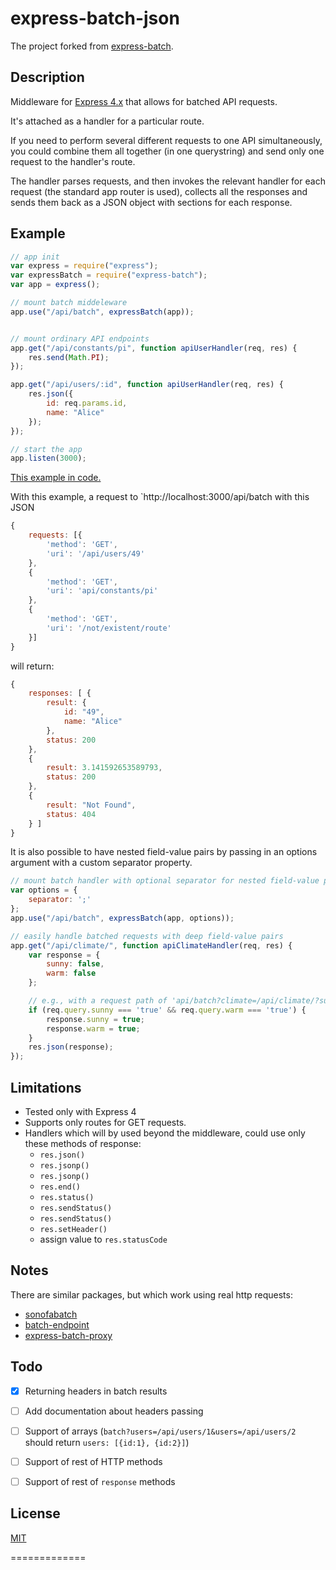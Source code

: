 express-batch-json
=============

The project forked from [express-batch](https://github.com/yarikos/express-batch).

## Description

Middleware for [Express 4.x](http://expressjs.com/4x/api.html) that allows for batched API requests.

It's attached as a handler for a particular route.

If you need to perform several different requests to one API simultaneously, you could combine them all together (in one querystring) and send only one request to the handler's route.

The handler parses requests, and then invokes the relevant handler for each request (the standard app router is used), collects all the responses and sends them back as a JSON object with sections for each response.

## Example

```js
// app init
var express = require("express");
var expressBatch = require("express-batch");
var app = express();

// mount batch middeleware
app.use("/api/batch", expressBatch(app));


// mount ordinary API endpoints
app.get("/api/constants/pi", function apiUserHandler(req, res) {
    res.send(Math.PI);
});

app.get("/api/users/:id", function apiUserHandler(req, res) {
    res.json({
        id: req.params.id,
        name: "Alice"
    });
});

// start the app
app.listen(3000);
```
[This example in code.](example)

With this example, a request to  `http://localhost:3000/api/batch with this JSON 

```js
{
    requests: [{
        'method': 'GET',
        'uri': '/api/users/49'
    },
    {
        'method': 'GET',
        'uri': 'api/constants/pi'
    },
    {
        'method': 'GET',
        'uri': '/not/existent/route'
    }]
}
```

will return:

```js
{
    responses: [ {
        result: {
            id: "49",
            name: "Alice"
        },
        status: 200
    },
    {
        result: 3.141592653589793,
        status: 200
    },
    {
        result: "Not Found",
        status: 404
    } ]
}
```

It is also possible to have nested field-value pairs by passing in an options argument with a custom separator property.

```js
// mount batch handler with optional separator for nested field-value pairs
var options = {
    separator: ';'
};
app.use("/api/batch", expressBatch(app, options));

// easily handle batched requests with deep field-value pairs
app.get("/api/climate/", function apiClimateHandler(req, res) {
    var response = {
        sunny: false,
        warm: false
    };

    // e.g., with a request path of 'api/batch?climate=/api/climate/?sunny=true&warm=true'
    if (req.query.sunny === 'true' && req.query.warm === 'true') {
        response.sunny = true;
        response.warm = true;
    }
    res.json(response);
});
```

## Limitations
* Tested only with Express 4
* Supports only routes for GET requests.
* Handlers which will bу used beyond the middleware, could use only these methods of response:
  - `res.json()`
  - `res.jsonp()`
  - `res.jsonp()`
  - `res.end()`
  - `res.status()`
  - `res.sendStatus()`
  - `res.sendStatus()`
  - `res.setHeader()`
  -  assign value to `res.statusCode` 
    
## Notes

There are similar packages, but which work using real http requests:
- [sonofabatch](https://www.npmjs.org/package/sonofabatch)   
- [batch-endpoint](https://www.npmjs.org/package/batch-endpoint)
- [express-batch-proxy](https://github.com/codastic/express-batch-proxy)


## Todo
- [x] Returning headers in batch results
- [ ] Add documentation about headers passing 
- [ ] Support of arrays (`batch?users=/api/users/1&users=/api/users/2` should return `users: [{id:1}, {id:2}]`)
- [ ] Support of rest of HTTP methods
- [ ] Support of rest of `response` methods
   
   
## License

  [MIT](LICENSE)

============= 
